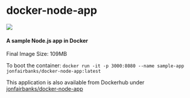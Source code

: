 # docker-node-app

![](https://cdn-images-1.medium.com/max/1354/1*GG896wAv82dpcXlSXJN2Jg.jpeg)

#### A sample Node.js app in Docker

Final Image Size: 109MB

To boot the container: `docker run -it -p 3000:8080 --name sample-app jonfairbanks/docker-node-app:latest`

This application is also available from Dockerhub under [jonfairbanks/docker-node-app](https://hub.docker.com/r/jonfairbanks/docker-node-app)
